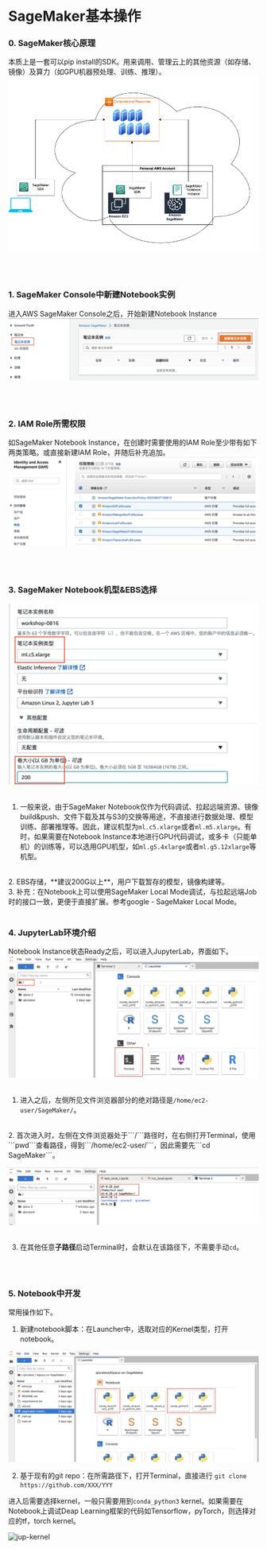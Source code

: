 
# SageMaker基本操作

### 0. SageMaker核心原理

本质上是一套可以pip install的SDK。用来调用、管理云上的其他资源（如存储、镜像）及算力（如GPU机器预处理、训练、推理）。
![image-20230427132700003](assets/image-20230427132700003.png)

<br />
<br />

### 1. SageMaker Console中新建Notebook实例

进入AWS SageMaker Console之后，开始新建Notebook Instance
![sm-launch-nb-instance](assets/sm-launch-nb-instance.jpg)

<br />
<br />

### 2. IAM Role所需权限
如SageMaker Notebook Instance，在创建时需要使用的IAM Role至少带有如下两类策略。或直接新建IAM Role，并随后补充追加。
![sm-iam-role](assets/sm-iam-role.jpg)

<br />
<br />


### 3. SageMaker Notebook机型&EBS选择

![sm-nb-instance-config](assets/sm-nb-instance-config.jpg)
<br />
<br />

1. 一般来说，由于SageMaker Notebook仅作为代码调试、拉起远端资源、镜像build&push、文件下载及其与S3的交换等用途，不直接进行数据处理、模型训练、部署推理等。因此，建议机型为```ml.c5.xlarge```或者```ml.m5.xlarge```。有时，如果需要在Notebook Instance本地进行GPU代码调试，或多卡（只能单机）的训练等，可以选用GPU机型，如```ml.g5.4xlarge```或者```ml.g5.12xlarge```等机型。
<br />
2. EBS存储，**建议200G以上**，用户下载暂存的模型，镜像构建等。
<br />
3. 补充：在Notebook上可以使用SageMaker Local Mode调试，与拉起远端Job时的接口一致，更便于直接扩展。参考google - SageMaker Local Mode。

<br />
<br />

### 4. JupyterLab环境介绍
Notebook Instance状态Ready之后，可以进入JupyterLab，界面如下。
![jupyterlab](assets/jupyterlab.jpg)
<br />
<br />

1. 进入之后，左侧所见文件浏览器部分的绝对路径是```/home/ec2-user/SageMaker/```。
<br />
2. 首次进入时，左侧在文件浏览器处于```/```路径时，在右侧打开Terminal，使用```pwd```查看路径，得到```/home/ec2-user/```，因此需要先```cd SageMaker```。
<br />

![default-cd-path](assets/default-cd-path.jpg)
<br />
<br />

3. 在其他任意**子路径**启动Terminal时，会默认在该路径下，不需要手动```cd```。

<br />
<br />


### 5. Notebook中开发
常用操作如下。
1. 新建notebook脚本：在Launcher中，选取对应的Kernel类型，打开notebook。

![jup-launcher](assets/jup-launcher.jpg)
<br />

2. 基于现有的git repo：在所需路径下，打开Terminal，直接进行
```git clone https://github.com/XXX/YYY```

进入后需要选择kernel，一般只需要用到```conda_python3``` kernel。如果需要在Notebook上调试Deap Learning框架的代码如Tensorflow，pyTorch，则选择对应的tf，torch kernel。

![jup-kernel](assets/jup-kernel.jpg)


